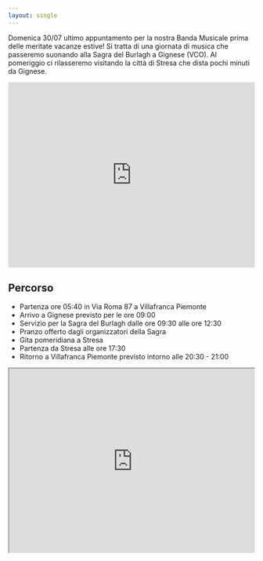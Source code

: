```yaml
---
layout: single
---
```

Domenica 30/07 ultimo appuntamento per la nostra Banda Musicale prima delle meritate vacanze estive! Si tratta di una giornata di musica che passeremo suonando alla Sagra del Burlagh a Gignese (VCO). Al pomeriggio ci rilasseremo visitando la città di Stresa che dista pochi minuti da Gignese.  

<style>
.map-responsive{
    overflow:hidden;
    padding-bottom:75%;
    position:relative;
    height:0;
}
.map-responsive iframe{
    left:0;
    top:0;
    height:100%;
    width:100%;
    position:absolute;
}

</style>
<div class="map-responsive">
<iframe src="https://www.google.com/maps/embed?pb=!1m18!1m12!1m3!1d5556.894841523013!2d8.505237777478222!3d45.86235741643066!2m3!1f0!2f0!3f0!3m2!1i1024!2i768!4f13.1!3m3!1m2!1s0x47867505c701d4d3%3A0x6c7ca3536969829a!2s28836+Gignese+Province+of+Verbano-Cusio-Ossola!5e0!3m2!1sen!2sit!4v1500994155170" width="600" height="450" frameborder="0" style="border:0" allowfullscreen></iframe>
</div>

## Percorso

- Partenza ore 05:40 in Via Roma 87 a Villafranca Piemonte
- Arrivo a Gignese previsto per le ore 09:00
- Servizio per la Sagra del Burlagh dalle ore 09:30 alle ore 12:30
- Pranzo offerto dagli organizzatori della Sagra
- Gita pomeridiana a Stresa
- Partenza da Stresa alle ore 17:30
- Ritorno a Villafranca Piemonte previsto intorno alle 20:30 - 21:00

<div class="map-responsive">
<iframe src="https://www.google.com/maps/d/embed?mid=1wday_kMbt4I_fHYZ9q2A0lET1tk" width="640" height="480"></iframe>
</div>